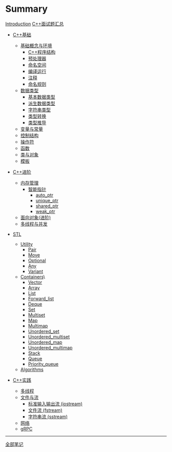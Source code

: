 # Summary

[Introduction](./Introduction.md)
[C++面试题汇总](./Questions.md)

- [C++基础](./Basis.md)
  - [基础概念与环境](./Basis/Concept.md)
    - [C++程序结构](./Basis/Concept/Structure.md)
    - [预处理器](./Basis/Concept/Preprocessor.md)
    - [命名空间](./Basis/Concept/Namespace.md)
    - [编译运行](./Basis/Concept/Compile_Run.md)
    - [注释](./Basis/Concept/Comments.md)
    - [命名规则](./Basis/Concept/Naming_Rules.md)
  - [数据类型](./Basis/Types.md)
    - [基本数据类型](./Basis/Types/Fundamental_Types.md)
    - [派生数据类型](./Basis/Types/Derived_Types.md)
    - [字符串类型](./Basis/Types/Character.md)
    - [类型转换](./Basis/Types/Type_Conversion.md)
    - [类型推导](./Basis/Types/Deducing_Types.md)
  - [变量与常量](./Basis/Variable_Constant.md)
  - [控制结构](./Basis/Structure.md)
  - [操作符](./Basis/Operators.md)
  - [函数](./Basis/Functions.md)
  - [类与对象](./Basis/CLass&Object.md)
  - [模板](./Basis/Template.md)
- [C++进阶](./Advance.md)
  - [内存管理](./Advance/Memory.md)
    - [智能指针](./Advance/Memory/Smart_Pointer.md)
      - [auto_ptr](./Advance/Memory/Smart_Pointer/auto_ptr.md)
      - [unique_ptr](./Advance/Memory/Smart_Pointer/unique_ptr.md)
      - [shared_ptr](./Advance/Memory/Smart_Pointer/shared_ptr.md)
      - [weak_ptr](./Advance/Memory/Smart_Pointer/weak_ptr.md)
  - [面向对象(进阶)]()
  - [多线程与并发]()
- [STL](./STL.md)
  - [Utility](./STL/Utility.md)
    - [Pair](./STL/Utilities/Pair.md)
    - [Move](./STL/Utilities/Move.md)
    - [Optional](./STL/Utilities/Optional.md)
    - [Any](./STL/Utilities/Any.md)
    - [Variant](./STL/Utilities/Variant.md)
  - [Containers](./STL/Containers.md)\
    - [Vector](./STL/Containers/Vector.md)
    - [Array](./STL/Containers/Array.md)
    - [List](./STL/Containers/List.md)
    - [Forward_list](./STL/Containers/Forward_list.md)
    - [Deque](./STL/Containers/Deque.md)
    - [Set](./STL/Containers/Set.md)
    - [Multiset](./STL/Containers/Multiset.md)
    - [Map](./STL/Containers/Map.md)
    - [Multimap](./STL/Containers/Multimap.md)
    - [Unordered_set](./STL/Containers/Unordered_set.md)
    - [Unordered_multiset](./STL/Containers/Unordered_multiset.md)
    - [Unordered_map](./STL/Containers/Unordered_map.md)
    - [Unordered_multimap](./STL/Containers/Unordered_multimap.md)
    - [Stack](./STL/Containers/Stack.md)
    - [Queue](./STL/Containers/Queue.md)
    - [Priority_queue](./STL/Containers/Priority_queue.md)
  - [Algorithms](./STL/Algorithms.md)

- [C++实践](./Practice.md)
  - [多线程]()
  - [文件与流](./Practice/Stream.md)
    - [标准输入输出流 (iostream)](./Practice/Stream/Iostream.md)
    - [文件流 (fstream)](./Practice/Stream/Fstream.md)
    - [字符串流 (sstream)](./Practice/Stream/Sstream.md)
  - [网络]()
  - [gRPC]()

--------------------

[全部笔记](./note.html)
